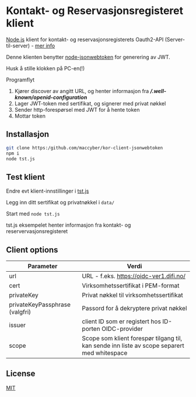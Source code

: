 # Kontakt- og Reservasjonsregisteret klient

[Node.js](https://nodejs.org/en/) klient for kontakt- og reservasjonsregisterets Oauth2-API (Server-til-server) - [mer info](https://difi.github.io/idporten-oidc-dokumentasjon/oidc_api_krr.html)

Denne klienten benytter [node-jsonwebtoken](https://github.com/auth0/node-jsonwebtoken) for generering av JWT.

Husk å stille klokken på PC-en(!)

Programflyt
1. Kjører discover av angitt URL, og henter informasjon fra ***<URL>/.well-known/openid-configuration***
2. Lager JWT-token med sertifikat, og signerer med privat nøkkel
3. Sender http-forespørsel med JWT for å hente token
4. Mottar token

## Installasjon

```bash
git clone https:/github.com/maccyber/kor-client-jsonwebtoken
npm i
node tst.js
```

## Test klient

Endre evt klient-innstillinger i [tst.js](tst.js)

Legg inn ditt sertifikat og privatnøkkel i `data/`

Start med `node tst.js`

tst.js eksempelet henter informasjon fra kontakt- og reservervasjonsregisteret

## Client options

| Parameter     | Verdi       |
| ------------- |-------------|
| url           | URL - f.eks. https://oidc-ver1.difi.no/ |
| cert          | Virksomhetssertifikat i PEM-format |
| privateKey    | Privat nøkkel til virksomhetssertifikat |
| privateKeyPassphrase (valgfri) | Passord for å dekryptere privat nøkkel |
| issuer        | client ID som er registert hos ID-porten OIDC-provider |
| scope         | Scope som klient forespør tilgang til, kan sende inn liste av scope separert med whitespace |


## License

[MIT](LICENSE)

